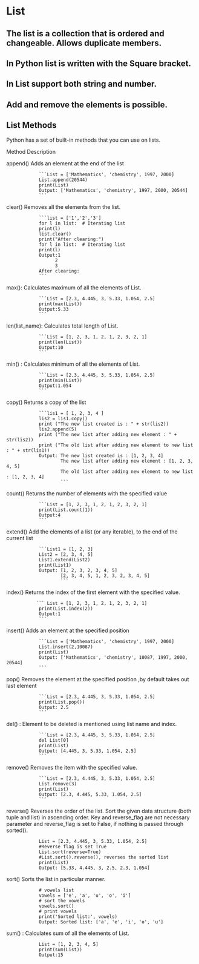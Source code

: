 # List
## The list is a collection that is ordered and changeable. Allows duplicate members.
## In Python list is written with the Square bracket.
## In List support both string and number.
## Add and remove the elements is possible.

## List Methods
Python has a set of built-in methods that you can use on lists.

Method	        Description

append()	Adds an element at the end of the list

                ```List = ['Mathematics', 'chemistry', 1997, 2000]
                List.append(20544)
                print(List)
                Output: ['Mathematics', 'chemistry', 1997, 2000, 20544]
                ```
          

clear()	        Removes all the elements from the list.

                ```list = ['1','2','3']  
                for l in list:  # Iterating list  
                print(l)  
                list.clear()  
                print("After clearing:")  
                for l in list:  # Iterating list  
                print(l)  
                Output:1
                      2
                      3
                After clearing:
                ```
                  
                  
max():          Calculates maximum of all the elements of List.

                ```List = [2.3, 4.445, 3, 5.33, 1.054, 2.5]
                print(max(List))
                Output:5.33
                ```
          
len(list_name): Calculates total length of List.

                ```List = [1, 2, 3, 1, 2, 1, 2, 3, 2, 1]
                print(len(List))
                Output:10
                ```
          
          
min() :         Calculates minimum of all the elements of List.

                ```List = [2.3, 4.445, 3, 5.33, 1.054, 2.5]
                print(min(List))
                Output:1.054      
                ```

          
copy()	        Returns a copy of the list

                ```lis1 = [ 1, 2, 3, 4 ]
                lis2 = lis1.copy()
                print ("The new list created is : " + str(lis2))
                lis2.append(5)
                print ("The new list after adding new element : " + str(lis2))
                print ("The old list after adding new element to new list  : " + str(lis1))
                Output: The new list created is : [1, 2, 3, 4]
                        The new list after adding new element : [1, 2, 3, 4, 5]
                        The old list after adding new element to new list  : [1, 2, 3, 4]
                        ```
                          
                          
count()	        Returns the number of elements with the specified value

                ```List = [1, 2, 3, 1, 2, 1, 2, 3, 2, 1]
                print(List.count(1))
                Output:4
                ```
        

extend()	Add the elements of a list (or any iterable), to the end of the current list

                ```List1 = [1, 2, 3] 
                List2 = [2, 3, 4, 5]
                List1.extend(List2)        
                print(List1)
                Output: [1, 2, 3, 2, 3, 4, 5]
                        [2, 3, 4, 5, 1, 2, 3, 2, 3, 4, 5]
                        ```
              
  
 
index()	        Returns the index of the first element with the specified value.

               ``` List = [1, 2, 3, 1, 2, 1, 2, 3, 2, 1]
                print(List.index(2))
                Output:1
                ```
        
insert()        Adds an element at the specified position

                ```List = ['Mathematics', 'chemistry', 1997, 2000]
                List.insert(2,10087)     
                print(List)        
                Output: ['Mathematics', 'chemistry', 10087, 1997, 2000, 20544]
                ```
          

pop()	        Removes the element at the specified position ,by default takes out last element

                ```List = [2.3, 4.445, 3, 5.33, 1.054, 2.5]
                print(List.pop())
                Output: 2.5
                ```
        
        
del() :         Element to be deleted is mentioned using list name and index.     

                ```List = [2.3, 4.445, 3, 5.33, 1.054, 2.5]
                del List[0]
                print(List)
                Output: [4.445, 3, 5.33, 1.054, 2.5]
                ```
            

remove()	Removes the item with the specified value.

                ```List = [2.3, 4.445, 3, 5.33, 1.054, 2.5]
                List.remove(3)
                print(List)
                Output: [2.3, 4.445, 5.33, 1.054, 2.5]
                ```
          
          
reverse()      	Reverses the order of the list. Sort the given data structure (both tuple and list) in ascending order. Key and reverse_flag are not necessary parameter 
                and reverse_flag is set to False, if nothing is passed through sorted().

                List = [2.3, 4.445, 3, 5.33, 1.054, 2.5]
                #Reverse flag is set True
                List.sort(reverse=True) 
                #List.sort().reverse(), reverses the sorted list  
                print(List)        
                Output: [5.33, 4.445, 3, 2.5, 2.3, 1.054]
                
              
sort()	        Sorts the list in particular manner. 

                # vowels list
                vowels = ['e', 'a', 'u', 'o', 'i']
                # sort the vowels
                vowels.sort()
                # print vowels
                print('Sorted list:', vowels)
                Output: Sorted list: ['a', 'e', 'i', 'o', 'u']
                  

sum() :         Calculates sum of all the elements of List.

                List = [1, 2, 3, 4, 5]
                print(sum(List))
                Output:15
